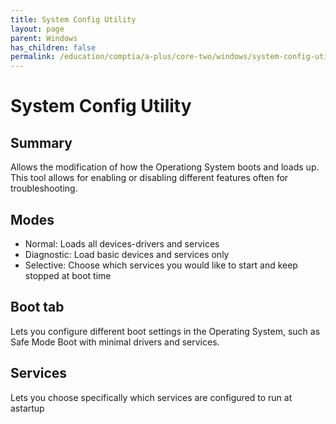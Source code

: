```yaml
---
title: System Config Utility
layout: page
parent: Windows
has_children: false
permalink: /education/comptia/a-plus/core-two/windows/system-config-utility/
---
```


# System Config Utility

## Summary

Allows the modification of how the Operationg System boots and loads up. This tool allows for enabling or disabling different features often for troubleshooting.

## Modes

- Normal: Loads all devices-drivers and services
- Diagnostic: Load basic devices and services only
- Selective: Choose which services you would like to start and keep stopped at boot time

## Boot tab

Lets you configure different boot settings in the Operating System, such as Safe Mode Boot with minimal drivers and services.

## Services

Lets you choose specifically which services are configured to run at astartup
